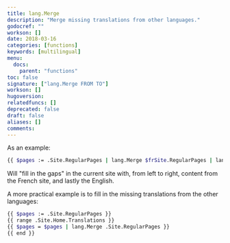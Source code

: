 ```yaml
---
title: lang.Merge
description: "Merge missing translations from other languages."
godocref: ""
workson: []
date: 2018-03-16
categories: [functions]
keywords: [multilingual]
menu:
  docs:
    parent: "functions"
toc: false
signature: ["lang.Merge FROM TO"]
workson: []
hugoversion:
relatedfuncs: []
deprecated: false
draft: false
aliases: []
comments:
---
```


As an example:

```bash
{{ $pages := .Site.RegularPages | lang.Merge $frSite.RegularPages | lang.Merge $enSite.RegularPages }}
```

Will "fill in the gaps" in the current site with, from left to right, content from the French site, and lastly the English.


A more practical example is to fill in the missing translations from the other languages:

```bash
{{ $pages := .Site.RegularPages }}
{{ range .Site.Home.Translations }}
{{ $pages = $pages | lang.Merge .Site.RegularPages }}
{{ end }}
 ```
